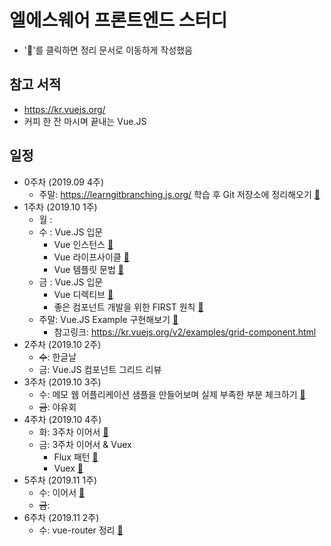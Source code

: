 # 엘에스웨어 프론트엔드 스터디

 - '💬'를 클릭하면 정리 문서로 이동하게 작성했음

## 참고 서적
 - https://kr.vuejs.org/
 - 커피 한 잔 마시며 끝내는 Vue.JS

## 일정
- 0주차 (2019.09 4주)
  - 주말: https://learngitbranching.js.org/ 학습 후 Git 저장소에 정리해오기 [💬](0주차/git.md)
- 1주차 (2019.10 1주)
  - 월  :
  - 수  : Vue.JS 입문
    - Vue 인스턴스 [💬](1주차/vue-instance.md)
    - Vue 라이프사이클 [💬](1주차/vue-lifecycle.md)
    - Vue 템플릿 문법 [💬](1주차/vue-template.md)
  - 금  : Vue.JS 입문
    - Vue 디렉티브 [💬](1주차/vue-directive.md)
    - 좋은 컴포넌트 개발을 위한 FIRST 원칙 [💬](1주차/component-FIRST.md)
  - 주말: Vue.JS Example 구현해보기 [💬](1주차/vue-example-grid-component)
    - 참고링크: https://kr.vuejs.org/v2/examples/grid-component.html
- 2주차 (2019.10 2주)
  - ~~수~~: 한글날
  - 금: Vue.JS 컴포넌트 그리드 리뷰
- 3주차 (2019.10 3주)
  - 수: 메모 웹 어플리케이션 샘플을 만들어보며 실제 부족한 부분 체크하기 [💬](./3주차)
  - ~~금~~: 야유회
- 4주차 (2019.10 4주)  
  - 화: 3주차 이어서 [💬](./3주차)
  - 금: 3주차 이어서 & Vuex 
    * Flux 패턴 [💬](./4주차/flux.md)
    * Vuex [💬](./4주차/vuex.md)
- 5주차 (2019.11 1주)
    - 수: 이어서 [💬](./3주차)
    - ~~금~~:
- 6주차 (2019.11 2주)
    - 수: vue-router 정리 [💬](./6주차/vue-router.md)
